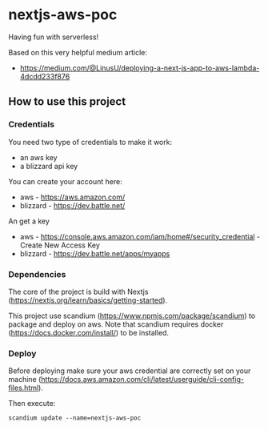 # nextjs-aws-poc

Having fun with serverless!

Based on this very helpful medium article:
- https://medium.com/@LinusU/deploying-a-next-js-app-to-aws-lambda-4dcdd233f876

## How to use this project

### Credentials
You need two type of credentials to make it work:
- an aws key
- a blizzard api key

You can create your account here:
- aws - https://aws.amazon.com/
- blizzard - https://dev.battle.net/

An get a key
- aws - https://console.aws.amazon.com/iam/home#/security_credential - Create New Access Key
- blizzard - https://dev.battle.net/apps/myapps

### Dependencies

The core of the project is build with Nextjs (https://nextjs.org/learn/basics/getting-started).

This project use scandium (https://www.npmjs.com/package/scandium) to package and deploy on aws.
Note that scandium requires docker (https://docs.docker.com/install/) to be installed.

### Deploy

Before deploying make sure your aws credential are correctly set on your machine (https://docs.aws.amazon.com/cli/latest/userguide/cli-config-files.html).

Then execute:

````
scandium update --name=nextjs-aws-poc
````